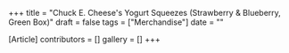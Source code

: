 +++
title = "Chuck E. Cheese's Yogurt Squeezes (Strawberry & Blueberry, Green Box)"
draft = false
tags = ["Merchandise"]
date = ""

[Article]
contributors = []
gallery = []
+++
